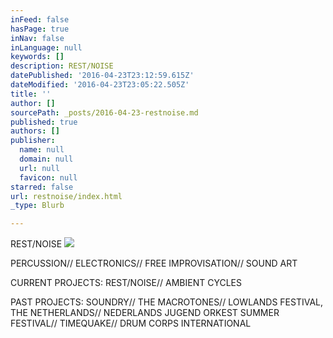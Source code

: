 ```yaml
---
inFeed: false
hasPage: true
inNav: false
inLanguage: null
keywords: []
description: REST/NOISE
datePublished: '2016-04-23T23:12:59.615Z'
dateModified: '2016-04-23T23:05:22.505Z'
title: ''
author: []
sourcePath: _posts/2016-04-23-restnoise.md
published: true
authors: []
publisher:
  name: null
  domain: null
  url: null
  favicon: null
starred: false
url: restnoise/index.html
_type: Blurb

---
```

REST/NOISE
![](https://the-grid-user-content.s3-us-west-2.amazonaws.com/09117c77-36b2-4e0b-b8ef-089fa3d50307.jpg)

PERCUSSION// ELECTRONICS// FREE IMPROVISATION// SOUND ART

CURRENT PROJECTS: REST/NOISE// AMBIENT CYCLES

PAST PROJECTS: SOUNDRY// THE MACROTONES// LOWLANDS FESTIVAL, THE NETHERLANDS// NEDERLANDS JUGEND ORKEST SUMMER FESTIVAL// TIMEQUAKE// DRUM CORPS INTERNATIONAL